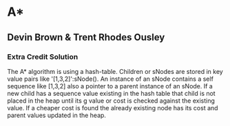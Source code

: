 # A* 
## Devin Brown & Trent Rhodes Ousley 
### Extra Credit Solution
The A* algorithm is using a hash-table.  Children or sNodes are stored in key value pairs like '[1,3,2]':sNode().  An instance of an sNode contains a self sequence like [1,3,2] also a pointer to a parent instance of an sNode.  If a new child has a sequence value existing in the hash table that child is not placed in the heap until its g value or cost is checked against the existing value.  If a cheaper cost is found the already existing node has its cost and parent values updated in the heap.
